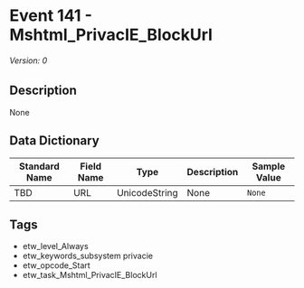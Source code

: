 # Event 141 - Mshtml_PrivacIE_BlockUrl
###### Version: 0

## Description
None

## Data Dictionary
|Standard Name|Field Name|Type|Description|Sample Value|
|---|---|---|---|---|
|TBD|URL|UnicodeString|None|`None`|

## Tags
* etw_level_Always
* etw_keywords_subsystem privacie
* etw_opcode_Start
* etw_task_Mshtml_PrivacIE_BlockUrl